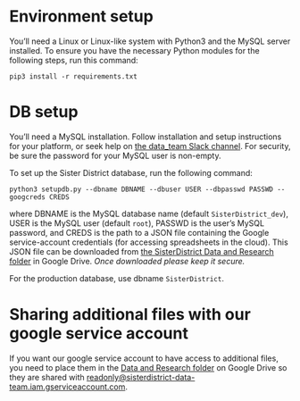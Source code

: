 # Environment setup

You’ll need a Linux or Linux-like system with Python3 and the MySQL
server installed. To ensure you have the necessary Python modules for
the following steps, run this command:

```
pip3 install -r requirements.txt
```

# DB setup

You’ll need a MySQL installation. Follow installation and setup instructions for your platform, or seek help on [the data_team Slack channel](https://sisterdistrict.slack.com/messages/data_team). For security, be sure the password for your MySQL user is non-empty.

To set up the Sister District database, run the following command:

```
python3 setupdb.py --dbname DBNAME --dbuser USER --dbpasswd PASSWD --googcreds CREDS
```

where DBNAME is the MySQL database name (default `SisterDistrict_dev`), USER is the MySQL user (default `root`), PASSWD is the user’s MySQL password, and CREDS is the path to a JSON file containing the Google service-account credentials (for accessing spreadsheets in the cloud). This JSON file can be downloaded from [the SisterDistrict Data and Research folder](https://drive.google.com/open?id=0B4PfgEkSv47QSy1qLUdIdEF0VTQ) in Google Drive. *Once downloaded please keep it secure.*

For the production database, use dbname `SisterDistrict`.

# Sharing additional files with our google service account

If you want our google service account to have access to additional files, you need to place them in the [Data and Research folder](https://drive.google.com/drive/u/0/folders/0B4VMaJB1ER4NLWpnQXRlVmVidjA) on Google Drive so they are shared with readonly@sisterdistrict-data-team.iam.gserviceaccount.com.
